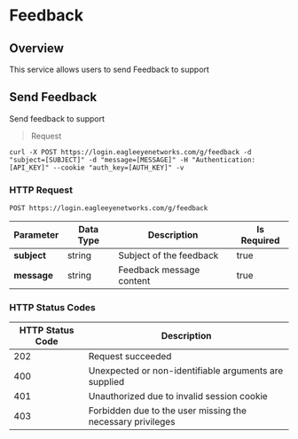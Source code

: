 # Feedback

<!--===================================================================-->
## Overview
<!--===================================================================-->

This service allows users to send Feedback to support

<!--===================================================================-->
## Send Feedback
<!--===================================================================-->

Send feedback to support

> Request

```shell
curl -X POST https://login.eagleeyenetworks.com/g/feedback -d "subject=[SUBJECT]" -d "message=[MESSAGE]" -H "Authentication: [API_KEY]" --cookie "auth_key=[AUTH_KEY]" -v
```

### HTTP Request

`POST https://login.eagleeyenetworks.com/g/feedback`

Parameter   | Data Type | Description | Is Required
---------   | --------- | ----------- | -----------
**subject** | string    | Subject of the feedback | true
**message** | string    | Feedback message content | true

### HTTP Status Codes

HTTP Status Code | Description
---------------- | -----------
202 | Request succeeded
400	| Unexpected or non-identifiable arguments are supplied
401	| Unauthorized due to invalid session cookie
403	| Forbidden due to the user missing the necessary privileges


